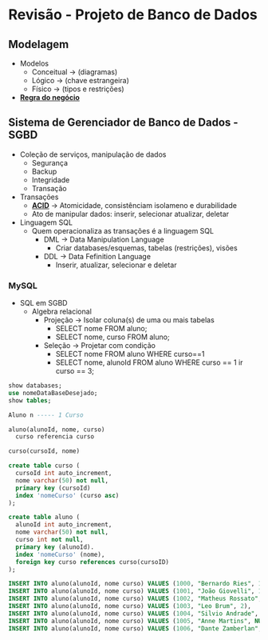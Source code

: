 # Revisão - Projeto de Banco de Dados
## Modelagem
* Modelos
  * Conceitual → (diagramas)
  * Lógico → (chave estrangeira)
  * Físico → (tipos e restrições)
* <ins>**Regra do negócio**</ins>

## Sistema de Gerenciador de Banco de Dados - SGBD
* Coleção de serviços, manipulação de dados
  * Segurança
  * Backup
  * Integridade
  * Transação
* Transações
  * <ins>**ACID**</ins> → Atomicidade, consistênciam isolameno e durabilidade
  * Ato de manipular dados: inserir, selecionar atualizar, deletar
* Linguagem SQL 
  * Quem operacionaliza as transações é a linguagem SQL
    * DML → Data Manipulation Language
      * Criar databases/esquemas, tabelas (restrições), visões
    * DDL → Data Fefinition Language
      * Inserir, atualizar, selecionar e deletar
### MySQL
* SQL em SGBD
  * Algebra relacional
    * Projeção → Isolar coluna(s) de uma ou mais tabelas
      * SELECT nome FROM aluno;
      * SELECT nome, curso FROM aluno;
    * Seleção → Projetar com condição
      * SELECT nome FROM aluno WHERE curso==1
      * SELECT nome, alunoId FROM aluno WHERE curso == 1 ir curso == 3;
```sql
show databases;
use nomeDataBaseDesejado;
show tables;

Aluno n ----- 1 Curso

aluno(alunoId, nome, curso)
  curso referencia curso

curso(cursoId, nome)

create table curso (
  cursoId int auto_increment,
  nome varchar(50) not null,
  primary key (cursoId)
  index 'nomeCurso' (curso asc)
);

create table aluno (
  alunoId int auto_increment,
  nome varchar(50) not null,
  curso int not null,
  primary key (alunoId).
  index 'nomeCurso' (nome),
  foreign key curso references curso(cursoID)
);

INSERT INTO aluno(alunoId, nome curso) VALUES (1000, "Bernardo Ries", 1),
INSERT INTO aluno(alunoId, nome curso) VALUES (1001, "João Giovelli", 1),
INSERT INTO aluno(alunoId, nome curso) VALUES (1002, "Matheus Rossato", 2),
INSERT INTO aluno(alunoId, nome curso) VALUES (1003, "Leo Brum", 2),
INSERT INTO aluno(alunoId, nome curso) VALUES (1004, "Silvio Andrade", 3),
INSERT INTO aluno(alunoId, nome curso) VALUES (1005, "Anne Martins", NULL),
INSERT INTO aluno(alunoId, nome curso) VALUES (1006, "Dante Zamberlan", NULL),
``` 
